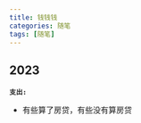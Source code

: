```yaml
---
title: 钱钱钱
categories: 随笔  
tags: [随笔]
---
```


## 2023  
**`支出:`** 
- 有些算了房贷，有些没有算房贷


 
<Chart-1 name="1"/>
